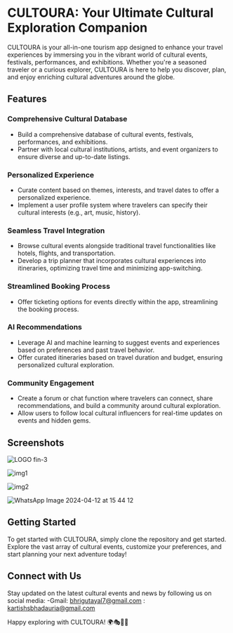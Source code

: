 # CULTOURA: Your Ultimate Cultural Exploration Companion

CULTOURA is your all-in-one tourism app designed to enhance your travel experiences by immersing you in the vibrant world of cultural events, festivals, performances, and exhibitions. Whether you're a seasoned traveler or a curious explorer, CULTOURA is here to help you discover, plan, and enjoy enriching cultural adventures around the globe.

## Features

### Comprehensive Cultural Database
- Build a comprehensive database of cultural events, festivals, performances, and exhibitions.
- Partner with local cultural institutions, artists, and event organizers to ensure diverse and up-to-date listings.

### Personalized Experience
- Curate content based on themes, interests, and travel dates to offer a personalized experience.
- Implement a user profile system where travelers can specify their cultural interests (e.g., art, music, history).

### Seamless Travel Integration
- Browse cultural events alongside traditional travel functionalities like hotels, flights, and transportation.
- Develop a trip planner that incorporates cultural experiences into itineraries, optimizing travel time and minimizing app-switching.

### Streamlined Booking Process
- Offer ticketing options for events directly within the app, streamlining the booking process.

### AI Recommendations
- Leverage AI and machine learning to suggest events and experiences based on preferences and past travel behavior.
- Offer curated itineraries based on travel duration and budget, ensuring personalized cultural exploration.

### Community Engagement
- Create a forum or chat function where travelers can connect, share recommendations, and build a community around cultural exploration.
- Allow users to follow local cultural influencers for real-time updates on events and hidden gems.

## Screenshots

![LOGO fin-3](https://github.com/bhrigutayal/TourismApp/assets/123312515/642885fe-a87d-4c0d-8aaf-f2ae2aa2d6a8)

![img1](https://github.com/bhrigutayal/TourismApp/assets/123312515/e624b4bc-4ca6-4ae7-afe7-9fb8522752e5)

![img2](https://github.com/bhrigutayal/TourismApp/assets/123312515/0665758c-6c2a-45ec-a508-2fcd58873f8b)

![WhatsApp Image 2024-04-12 at 15 44 12](https://github.com/bhrigutayal/TourismApp/assets/118829367/038f4864-e2e2-4839-a4f9-fc9474c5343d)



## Getting Started

To get started with CULTOURA, simply clone the repository and get started. Explore the vast array of cultural events, customize your preferences, and start planning your next adventure today!



## Connect with Us

Stay updated on the latest cultural events and news by following us on social media:
-Gmail: bhrigutayal7@gmail.com
      : kartishsbhadauria@gmail.com

Happy exploring with CULTOURA! 🌍🎭🎨🎶
